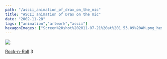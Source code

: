 ```yaml
---
path: "/ascii_animation_of_drax_on_the_mic"
title: "ASCII animation of Drax on the mic"
date: "2002-11-28"
tags: ["animation","artwork","ascii"]
hexagonImages: ["Screen%20shot%202011-07-21%20at%201.53.09%20AM.png_hexagon.png"]
---
```


 [![](Screen%20shot%202011-07-21%20at%201.53.09%20AM.png)](Screen%20shot%202011-07-21%20at%201.53.09%20AM.png)

[Rock-n-Roll](drx_sing_2.htm) 3 
  <!---
  <div class="field field-type-filefield field-field-images" xmlns="http://www.w3.org/1999/xhtml">
      
    <div class="field-items">
            <div class="field-item odd">
                    <a href="http://www.beigerecords.com/joe-old/sites/default/files/Screen shot 2011-07-21 at 1.53.09 AM.png" class="imagecache imagecache-square_thumbnail imagecache-imagelink imagecache-square_thumbnail_imagelink"><img src="http://www.beigerecords.com/joe-old/sites/default/files/imagecache/square_thumbnail/Screen%20shot%202011-07-21%20at%201.53.09%20AM.png" alt="" title="" width="300" height="300" class="imagecache imagecache-square_thumbnail"/></a>        </div>
        </div>
</div> 
 <a href="http://www.beigerecords.com/joe/drx/drx_sing_2.htm" xmlns="http://www.w3.org/1999/xhtml">Rock-n-Roll</a> 3
  --->